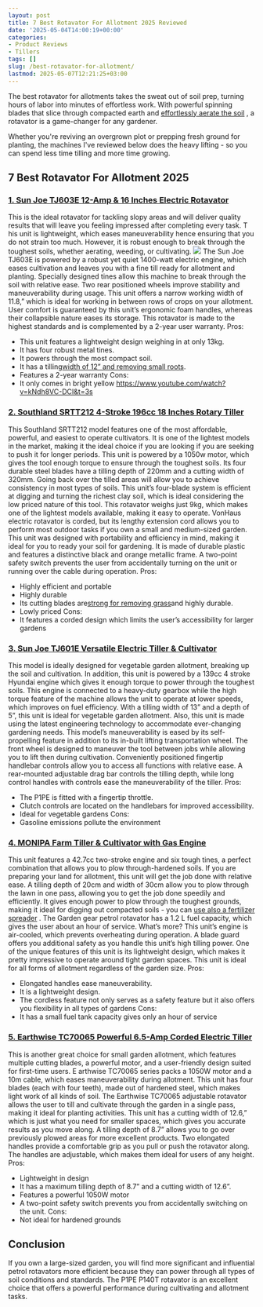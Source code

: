 ```yaml
---
layout: post
title: 7 Best Rotavator For Allotment 2025 Reviewed
date: '2025-05-04T14:00:19+00:00'
categories:
- Product Reviews
- Tillers
tags: []
slug: /best-rotavator-for-allotment/
lastmod: 2025-05-07T12:21:25+03:00
---
```


The best rotavator for allotments takes the sweat out of soil prep, turning hours of labor into minutes of effortless work. With powerful spinning blades that slice through compacted earth and
[effortlessly aerate the soil](https://eos.com/blog/soil-aeration/)
, a rotavator is a game-changer for any gardener.

Whether you're reviving an overgrown plot or prepping fresh ground for planting, the machines I've reviewed below does the heavy lifting - so you can spend less time tilling and more time growing.
## 7 Best Rotavator For Allotment 2025
### [1. Sun Joe TJ603E 12-Amp & 16 Inches Electric Rotavator](https://www.amazon.com/dp/B00V6IEVXM/?tag=p-policy-20)
This is the ideal rotavator for tackling slopy areas and will deliver quality results that will leave you feeling impressed after completing every task.
T
his unit is lightweight, which eases maneuverability hence ensuring that you do not strain too much. However, it is robust enough to break through the toughest soils, whether aerating, weeding, or cultivating.
![](/assets/img/03/Best-Rotavator-For-Allotment-300x169.jpg)
The
Sun Joe TJ603E
is powered by a robust yet quiet 1400-watt electric engine, which eases cultivation and leaves you with a fine till ready for allotment and planting. Specially designed tines allow this machine to break through the soil with relative ease.
Two rear positioned wheels improve stability and maneuverability during usage. This unit offers a narrow working width of 11.8,” which is ideal for working in between rows of crops on your allotment.
User comfort is guaranteed by this unit’s ergonomic foam handles, whereas their collapsible nature eases its storage.
This rotavator is made to the highest standards and is complemented by a 2-year user warranty.
Pros:
- This unit features a lightweight design weighing in at only 13kg.
- It has four robust metal tines.
- It powers through the most compact soil.
- It has a tilling[width of 12” and removing small roots](https://pestpolicy.com/best-tiller-for-roots/).
- Features a 2-year warranty
Cons:
- It only comes in bright yellow
https://www.youtube.com/watch?v=kNdh8VC-DCI&t=3s
### [2. Southland SRTT212 4-Stroke 196cc 18 Inches Rotary Tiller](https://www.amazon.com/dp/B007ICK4U4/?tag=p-policy-20)
This
Southland SRTT212
model features one of the most affordable, powerful, and easiest to operate cultivators.
It
is one of the lightest models in the market, making it the ideal choice if you are looking if you are seeking to push it for longer periods.
This unit is powered by a 1050w motor, which gives the tool enough torque to ensure through the toughest soils. Its four durable steel blades have a tilling depth of 220mm and a cutting width of 320mm.
Going back over the tilled areas will allow you to achieve consistency in most types of soils. This unit’s four-blade system is efficient at digging and turning the richest clay soil, which is ideal considering the low priced nature of this tool.
This rotavator weighs just 9kg, which makes one of the lightest models available, making it easy to operate. VonHaus electric rotavator is corded, but its lengthy extension cord allows you to perform most outdoor tasks if you own a small and medium-sized garden.
This unit was designed with portability and efficiency in mind, making it ideal for you to ready your soil for gardening.
It is made of durable plastic and features a distinctive black and orange metallic frame. A two-point safety switch prevents the user from accidentally turning on the unit or running over the cable during operation.
Pros:
- Highly efficient and portable
- Highly durable
- Its cutting blades are[strong for removing grass](https://pestpolicy.com/how-to-use-a-tiller-to-remove-grass/)and highly durable.
- Lowly priced
Cons:
- It features a corded design which limits the user’s accessibility for larger gardens
### [3. Sun Joe TJ601E Versatile Electric Tiller & Cultivator](https://www.amazon.com/dp/B07CCN5T6D/?tag=p-policy-20)
This model is ideally designed for vegetable garden allotment, breaking up the soil and cultivation.
In
addition, this unit is powered by a 139cc 4 stroke Hyundai engine which gives it enough torque to power through the toughest soils.
This engine is connected to a heavy-duty gearbox while the high torque feature of the machine allows the unit to operate at lower speeds, which improves on fuel efficiency.
With a tilling width of 13” and a depth of 5”, this unit is ideal for vegetable garden allotment. Also, this unit is made using the latest engineering technology to accommodate ever-changing gardening needs.
This model’s maneuverability is eased by its self-propelling feature in addition to its in-built lifting transportation wheel. The front wheel is designed to maneuver the tool between jobs while allowing you to lift then during cultivation.
Conveniently positioned fingertip handlebar controls allow you to access all functions with relative ease. A rear-mounted adjustable drag bar controls the tilling depth, while long control handles with controls ease the maneuverability of the tiller.
Pros:
- The P1PE is fitted with a fingertip throttle.
- Clutch controls are located on the handlebars for improved accessibility.
- Ideal for vegetable gardens
Cons:
- Gasoline emissions pollute the environment
### [4. MONIPA Farm Tiller & Cultivator with Gas Engine](https://www.amazon.com/dp/B07SH72BGY/?tag=p-policy-20)
This unit features a 42.7cc two-stroke engine and six tough tines, a perfect combination that allows you to plow through-hardened soils. If you are preparing your land for allotment, this unit will get the job done with relative ease.
A
tilling depth of 20cm and width of 30cm allow you to plow through the lawn in one pass, allowing you to get the job done speedily and efficiently.
It gives enough power to plow through the toughest grounds, making it ideal for digging out compacted soils - you can
[use also a fertilizer spreader](https://pestpolicy.com/best-tow-behind-fertilizer-spreader/)
.
The Garden gear petrol rotavator has a 1.2 L fuel capacity, which gives the user about an hour of service. What’s more? This unit’s engine is air-cooled, which prevents overheating during operation. A blade guard offers you additional safety as you handle this unit’s high tilling power.
One of the unique features of this unit is its lightweight design, which makes it pretty impressive to operate around tight garden spaces. This unit is ideal for all forms of allotment regardless of the garden size.
Pros:
- Elongated handles ease maneuverability.
- It is a lightweight design.
- The cordless feature not only serves as a safety feature but it also offers you flexibility in all types of gardens
Cons:
- It has a small fuel tank capacity gives only an hour of service
### [5. Earthwise TC70065 Powerful 6.5-Amp Corded Electric Tiller](https://www.amazon.com/dp/B07F9RZBB7/?tag=p-policy-20)
This is another great choice for small garden allotment, which features multiple cutting blades, a powerful motor, and a user-friendly design suited for first-time users.
E
arthwise TC70065 series packs a 1050W motor and a 10m cable, which eases maneuverability during allotment. This unit has four blades (each with four teeth), made out of hardened steel, which makes light work of all kinds of soil.
The Earthwise TC70065 adjustable rotavator allows the user to till and cultivate through the garden in a single pass, making it ideal for planting activities.
This unit has a cutting width of 12.6,” which is just what you need for smaller spaces, which gives you accurate results as you move along. A tilling depth of 8.7” allows you to go over previously plowed areas for more excellent products.
Two elongated handles provide a comfortable grip as you pull or push the rotavator along. The handles are adjustable, which makes them ideal for users of any height.
Pros:
- Lightweight in design
- It has a maximum tilling depth of 8.7” and a cutting width of 12.6”.
- Features a powerful 1050W motor
- A two-point safety switch prevents you from accidentally switching on the unit.
Cons:
- Not ideal for hardened grounds
## Conclusion
If you own a large-sized garden, you will find more significant and influential petrol rotavators more efficient because they can power through all types of soil conditions and standards.
The P1PE P140T rotavator is an excellent choice that offers a powerful performance during cultivating and allotment tasks.
